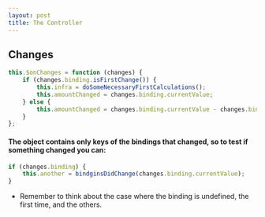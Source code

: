 ```yaml
---
layout: post
title: The Controller
---
```


## Changes

```javascript
this.$onChanges = function (changes) {
    if (changes.binding.isFirstChange()) {
        this.infra = doSomeNecessaryFirstCalculations();
        this.amountChanged = changes.binding.currentValue;
    } else {
        this.amountChanged = changes.binding.currentValue - changes.binding.previousValue;
    }
};
```

#### The object contains only keys of the bindings that changed, so to test if something changed you can:
```javascript
if (changes.binding) {
    this.another = bindginsDidChange(changes.binding.currentValue);
}
```

* Remember to think about the case where the binding is undefined, the first time, and the others.
